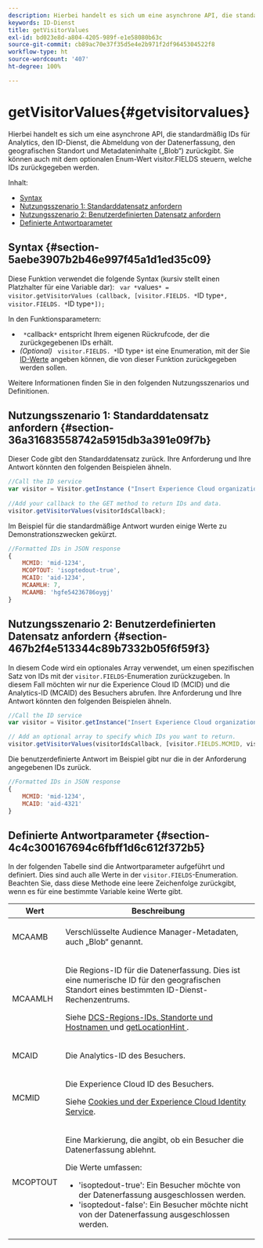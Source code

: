 ```yaml
---
description: Hierbei handelt es sich um eine asynchrone API, die standardmäßig IDs für Analytics, den ID-Dienst, die Abmeldung von der Datenerfassung, den geografischen Standort und Metadateninhalte („Blob“) zurückgibt. Sie können auch mit dem optionalen Enum-Wert visitor.FIELDS steuern, welche IDs zurückgegeben werden.
keywords: ID-Dienst
title: getVisitorValues
exl-id: bd023e8d-a804-4205-989f-e1e58080b63c
source-git-commit: cb89ac70e37f35d5e4e2b971f2df9645304522f8
workflow-type: ht
source-wordcount: '407'
ht-degree: 100%

---
```


# getVisitorValues{#getvisitorvalues}

Hierbei handelt es sich um eine asynchrone API, die standardmäßig IDs für Analytics, den ID-Dienst, die Abmeldung von der Datenerfassung, den geografischen Standort und Metadateninhalte („Blob“) zurückgibt. Sie können auch mit dem optionalen Enum-Wert visitor.FIELDS steuern, welche IDs zurückgegeben werden.

Inhalt:

<ul class="simplelist"> 
 <li> <a href="../../library/get-set/getvisitorvalues.md#section-5aebe3907b2b46e997f45a1d1ed35c09" format="dita" scope="local"> Syntax </a> </li> 
 <li> <a href="../../library/get-set/getvisitorvalues.md#section-36a31683558742a5915db3a391e09f7b" format="dita" scope="local"> Nutzungsszenario 1: Standarddatensatz anfordern </a> </li> 
 <li> <a href="../../library/get-set/getvisitorvalues.md#section-467b2f4e513344c89b7332b05f6f59f3" format="dita" scope="local"> Nutzungsszenario 2: Benutzerdefinierten Datensatz anfordern </a> </li> 
 <li> <a href="../../library/get-set/getvisitorvalues.md#section-4c4c300167694c6fbff1d6c612f372b5" format="dita" scope="local"> Definierte Antwortparameter </a> </li> 
</ul>

## Syntax {#section-5aebe3907b2b46e997f45a1d1ed35c09}

Diese Funktion verwendet die folgende Syntax (kursiv stellt einen Platzhalter für eine Variable dar): ` var *`values`* = visitor.getVisitorValues (callback, [visitor.FIELDS. *`ID type`*, visitor.FIELDS. *`ID type`*]);`

In den Funktionsparametern:

* ` *`callback`*` entspricht Ihrem eigenen Rückrufcode, der die zurückgegebenen IDs erhält.
* *(Optional)* ` visitor.FIELDS. *`ID type`*` ist eine Enumeration, mit der Sie [ID-Werte](../../library/get-set/getvisitorvalues.md#section-4c4c300167694c6fbff1d6c612f372b5) angeben können, die von dieser Funktion zurückgegeben werden sollen.

Weitere Informationen finden Sie in den folgenden Nutzungsszenarios und Definitionen.

## Nutzungsszenario 1: Standarddatensatz anfordern  {#section-36a31683558742a5915db3a391e09f7b}

Dieser Code gibt den Standarddatensatz zurück. Ihre Anforderung und Ihre Antwort könnten den folgenden Beispielen ähneln.

```js
//Call the ID service 
var visitor = Visitor.getInstance ("Insert Experience Cloud organization ID here",{...}); 
   
//Add your callback to the GET method to return IDs and data. 
visitor.getVisitorValues(visitorIdsCallback);
```

Im Beispiel für die standardmäßige Antwort wurden einige Werte zu Demonstrationszwecken gekürzt.

```js
//Formatted IDs in JSON response 
{ 
    MCMID: 'mid-1234', 
    MCOPTOUT: 'isoptedout-true', 
    MCAID: 'aid-1234', 
    MCAAMLH: 7, 
    MCAAMB: 'hgfe54236786oygj' 
}
```

## Nutzungsszenario 2: Benutzerdefinierten Datensatz anfordern  {#section-467b2f4e513344c89b7332b05f6f59f3}

In diesem Code wird ein optionales Array verwendet, um einen spezifischen Satz von IDs mit der `visitor.FIELDS`-Enumeration zurückzugeben. In diesem Fall möchten wir nur die Experience Cloud ID (MCID) und die Analytics-ID (MCAID) des Besuchers abrufen. Ihre Anforderung und Ihre Antwort könnten den folgenden Beispielen ähneln.

```js
//Call the ID service 
var visitor = Visitor.getInstance("Insert Experience Cloud organization ID here", { ... });

// Add an optional array to specify which IDs you want to return. 
visitor.getVisitorValues(visitorIdsCallback, [visitor.FIELDS.MCMID, visitor.FIELDS.MCAID]);
```

Die benutzerdefinierte Antwort im Beispiel gibt nur die in der Anforderung angegebenen IDs zurück.

```js
//Formatted IDs in JSON response 
{ 
    MCMID: 'mid-1234', 
    MCAID: 'aid-4321' 
}
```

## Definierte Antwortparameter  {#section-4c4c300167694c6fbff1d6c612f372b5}

In der folgenden Tabelle sind die Antwortparameter aufgeführt und definiert. Dies sind auch alle Werte in der `visitor.FIELDS`-Enumeration. Beachten Sie, dass diese Methode eine leere Zeichenfolge zurückgibt, wenn es für eine bestimmte Variable keine Werte gibt.

<table id="table_32D0FEEA76CE4F298EED4B8F5C644232"> 
 <thead> 
  <tr> 
   <th colname="col1" class="entry"> Wert </th> 
   <th colname="col2" class="entry"> Beschreibung </th> 
  </tr> 
 </thead>
 <tbody> 
  <tr> 
   <td colname="col1"> <p> <span class="codeph"> MCAAMB </span> </p> </td> 
   <td colname="col2"> <p>Verschlüsselte <span class="keyword">Audience Manager</span>-Metadaten, auch „Blob“ genannt. </p> </td> 
  </tr> 
  <tr> 
   <td colname="col1"> <p> <span class="codeph"> MCAAMLH </span> </p> </td> 
   <td colname="col2"> <p>Die Regions-ID für die Datenerfassung. Dies ist eine numerische ID für den geografischen Standort eines bestimmten ID-Dienst-Rechenzentrums. </p> <p>Siehe <a href="https://experienceleague.adobe.com/docs/audience-manager/user-guide/api-and-sdk-code/dcs/dcs-api-reference/dcs-regions.html?lang=de" format="https" scope="external"> DCS-Regions-IDs, Standorte und Hostnamen </a> und <a href="../../library/get-set/getlocationhint.md#reference-a761030ff06c4439946bb56febf42d4c" format="dita" scope="local"> getLocationHint </a>. </p> </td> 
  </tr> 
  <tr> 
   <td colname="col1"> <p> <span class="codeph"> MCAID </span> </p> </td> 
   <td colname="col2"> <p>Die <span class="keyword">Analytics</span>-ID des Besuchers. </p> </td> 
  </tr> 
  <tr> 
   <td colname="col1"> <p> <span class="codeph"> MCMID </span> </p> </td> 
   <td colname="col2"> <p>Die Experience Cloud ID des Besuchers. </p> <p>Siehe <a href="../../introduction/cookies.md" format="dita" scope="local">Cookies und der Experience Cloud Identity Service</a>. </p> </td> 
  </tr> 
  <tr> 
   <td colname="col1"> <p> <span class="codeph"> MCOPTOUT </span> </p> </td> 
   <td colname="col2"> <p>Eine Markierung, die angibt, ob ein Besucher die Datenerfassung ablehnt. </p> <p>Die Werte umfassen: </p> <p> 
     <ul id="ul_E82431DE12B449F8822499364B363798"> 
      <li id="li_2BAB7C15A38A408E8FC4B85E70B66E46"> <span class="codeph"> 'isoptedout-true'</span>: Ein Besucher möchte von der Datenerfassung ausgeschlossen werden. </li> 
      <li id="li_BB80AE4CEBC44166BC04428B212FEF51"> <span class="codeph"> 'isoptedout-false'</span>: Ein Besucher möchte nicht von der Datenerfassung ausgeschlossen werden. </li> 
     </ul> </p> </td> 
  </tr> 
 </tbody> 
</table>
